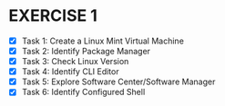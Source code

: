 # EXERCISE 1

- [x] Task 1: Create a Linux Mint Virtual Machine
- [x] Task 2: Identify Package Manager
- [x] Task 3: Check Linux Version
- [x] Task 4: Identify CLI Editor
- [x] Task 5: Explore Software Center/Software Manager
- [x] Task 6: Identify Configured Shell
